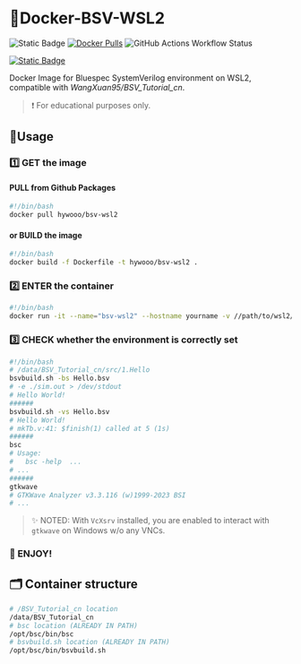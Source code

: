 # 🎯Docker-BSV-WSL2
![Static Badge](https://img.shields.io/badge/Docker-Image-blue?style=for-the-badge&logo=docker&color=blue&cacheSeconds=3600) [![Docker Pulls](https://img.shields.io/docker/pulls/hywooo/bsv-wsl2?style=for-the-badge&logo=docker&color=%23F08080)](https://hub.docker.com/repository/docker/hywooo/bsv-wsl2/) ![GitHub Actions Workflow Status](https://img.shields.io/github/actions/workflow/status/HYwooo/Docker-BSV-WSL2/.github%2Fworkflows%2Fdocker-publish.yml?style=for-the-badge&logo=github)

[![Static Badge](https://img.shields.io/badge/Compatible_with-WangXuan95/BSV__Tutorial__cn-blue?style=for-the-badge&logo=github&cacheSeconds=3600&color=d1f2eb)](https://github.com/WangXuan95/BSV_Tutorial_cn)


 Docker Image for Bluespec SystemVerilog environment on WSL2, compatible with *WangXuan95/BSV_Tutorial_cn*.

> ❗ For educational purposes only.


## :rocket:Usage
### :one: GET the image
#### 	PULL from Github Packages

```bash
#!/bin/bash
docker pull hywooo/bsv-wsl2
```
#### or BUILD the image
```bash
#!/bin/bash
docker build -f Dockerfile -t hywooo/bsv-wsl2 .
```
### :two: ENTER the container

```bash
#!/bin/bash
docker run -it --name="bsv-wsl2" --hostname yourname -v //path/to/wsl2/yourfiles:/path/to/yourfiles hywooo/bsv-wsl2
```
### :three: CHECK whether the environment is correctly set

```bash
#!/bin/bash
# /data/BSV_Tutorial_cn/src/1.Hello
bsvbuild.sh -bs Hello.bsv 
# -e ./sim.out > /dev/stdout 
# Hello World!
######
bsvbuild.sh -vs Hello.bsv 
# Hello World!
# mkTb.v:41: $finish(1) called at 5 (1s) 
######
bsc
# Usage:
#   bsc -help  ...
# ...
######
gtkwave
# GTKWave Analyzer v3.3.116 (w)1999-2023 BSI
# ...
```
> :sparkles: NOTED: With `VcXsrv` installed, you are enabled to interact with `gtkwave` on Windows w/o any VNCs.

### 🎉 ENJOY!

## 🗂️ Container structure

```bash
# /BSV_Tutorial_cn location
/data/BSV_Tutorial_cn
# bsc location (ALREADY IN PATH)
/opt/bsc/bin/bsc
# bsvbuild.sh location (ALREADY IN PATH)
/opt/bsc/bin/bsvbuild.sh
```

